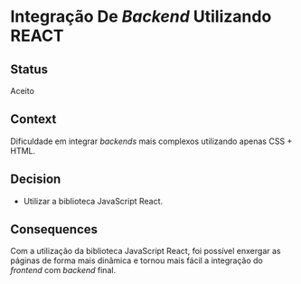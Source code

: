 # Integração De *Backend* Utilizando REACT

## Status

Aceito

## Context

Dificuldade em integrar *backends* mais complexos utilizando apenas CSS + HTML.

## Decision

 * Utilizar a biblioteca JavaScript React.

## Consequences

Com a utilização da biblioteca JavaScript React, foi possível enxergar as páginas de forma mais dinâmica e tornou mais fácil a integração do *frontend* com *backend* final.
